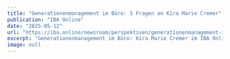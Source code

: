 ```yaml
---
title: "Generationenmanagement im Büro: 5 Fragen an Kira Marie Cremer"
publication: "IBA Online"
date: "2025-05-12"
url: "https://iba.online/newsroom/perspektiven/generationenmanagement-im-buero-5-fragen-an-kira-marie-cremer/"
excerpt: "Generationenmanagement im Büro: Kira Marie Cremer im IBA Online Interview über die Bedürfnisse verschiedener Arbeitnehmergenerationen und erfolgreiches Management."
image: null
---
```

